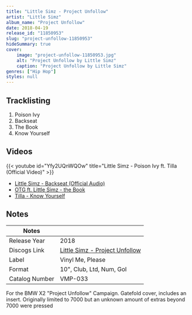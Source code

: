 ```yaml
---
title: "Little Simz - Project Unfollow"
artist: "Little Simz"
album_name: "Project Unfollow"
date: 2018-04-19
release_id: "11850953"
slug: "project-unfollow-11850953"
hideSummary: true
cover:
    image: "project-unfollow-11850953.jpg"
    alt: "Project Unfollow by Little Simz"
    caption: "Project Unfollow by Little Simz"
genres: ["Hip Hop"]
styles: null
---
```


## Tracklisting
1. Poison Ivy
2. Backseat
3. The Book
4. Know Yourself

## Videos
{{< youtube id="Yfy2UQnWQOw" title="Little Simz - Poison Ivy ft. Tilla (Official Video)" >}}
- [Little Simz - Backseat (Official Audio)](https://www.youtube.com/watch?v=JDJFQF6ulgs)
- [OTG ft. Little Simz - the Book](https://www.youtube.com/watch?v=-nGDiJtC6fo)
- [Tilla - Know Yourself](https://www.youtube.com/watch?v=rtdcxbxaLyI)


## Notes

| Notes          |             |
| ---------------| ----------- |
| Release Year   | 2018 |
| Discogs Link   | [Little Simz - Project Unfollow](https://www.discogs.com/release/11850953-Little-Simz-Project-Unfollow) |
| Label          | Vinyl Me, Please |
| Format         | 10\", Club, Ltd, Num, Gol |
| Catalog Number | VMP-033 |

For the BMW X2 "Project Unfollow" Campaign. Gatefold cover, includes an insert. Originally limited to 7000 but an unknown amount of extras beyond 7000 were pressed

